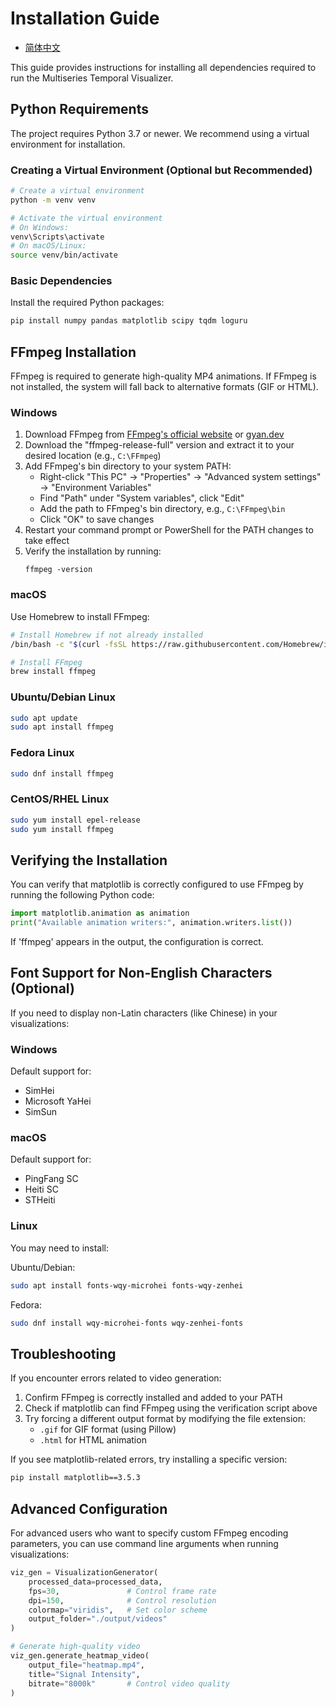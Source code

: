 # Installation Guide

- [简体中文](INSTALLATION_CN.md)

This guide provides instructions for installing all dependencies required to run the Multiseries Temporal Visualizer.

## Python Requirements

The project requires Python 3.7 or newer. We recommend using a virtual environment for installation.

### Creating a Virtual Environment (Optional but Recommended)

```bash
# Create a virtual environment
python -m venv venv

# Activate the virtual environment
# On Windows:
venv\Scripts\activate
# On macOS/Linux:
source venv/bin/activate
```

### Basic Dependencies

Install the required Python packages:

```bash
pip install numpy pandas matplotlib scipy tqdm loguru
```

## FFmpeg Installation

FFmpeg is required to generate high-quality MP4 animations. If FFmpeg is not installed, the system will fall back to alternative formats (GIF or HTML).

### Windows

1. Download FFmpeg from [FFmpeg's official website](https://ffmpeg.org/download.html) or [gyan.dev](https://www.gyan.dev/ffmpeg/builds/)
2. Download the "ffmpeg-release-full" version and extract it to your desired location (e.g., `C:\FFmpeg`)
3. Add FFmpeg's bin directory to your system PATH:
   - Right-click "This PC" → "Properties" → "Advanced system settings" → "Environment Variables"
   - Find "Path" under "System variables", click "Edit"
   - Add the path to FFmpeg's bin directory, e.g., `C:\FFmpeg\bin`
   - Click "OK" to save changes
4. Restart your command prompt or PowerShell for the PATH changes to take effect
5. Verify the installation by running:
   ```
   ffmpeg -version
   ```

### macOS

Use Homebrew to install FFmpeg:

```bash
# Install Homebrew if not already installed
/bin/bash -c "$(curl -fsSL https://raw.githubusercontent.com/Homebrew/install/HEAD/install.sh)"

# Install FFmpeg
brew install ffmpeg
```

### Ubuntu/Debian Linux

```bash
sudo apt update
sudo apt install ffmpeg
```

### Fedora Linux

```bash
sudo dnf install ffmpeg
```

### CentOS/RHEL Linux

```bash
sudo yum install epel-release
sudo yum install ffmpeg
```

## Verifying the Installation

You can verify that matplotlib is correctly configured to use FFmpeg by running the following Python code:

```python
import matplotlib.animation as animation
print("Available animation writers:", animation.writers.list())
```

If 'ffmpeg' appears in the output, the configuration is correct.

## Font Support for Non-English Characters (Optional)

If you need to display non-Latin characters (like Chinese) in your visualizations:

### Windows
Default support for:
- SimHei
- Microsoft YaHei
- SimSun

### macOS
Default support for:
- PingFang SC
- Heiti SC
- STHeiti

### Linux
You may need to install:

Ubuntu/Debian:
```bash
sudo apt install fonts-wqy-microhei fonts-wqy-zenhei
```

Fedora:
```bash
sudo dnf install wqy-microhei-fonts wqy-zenhei-fonts
```

## Troubleshooting

If you encounter errors related to video generation:

1. Confirm FFmpeg is correctly installed and added to your PATH
2. Check if matplotlib can find FFmpeg using the verification script above
3. Try forcing a different output format by modifying the file extension:
   - `.gif` for GIF format (using Pillow)
   - `.html` for HTML animation

If you see matplotlib-related errors, try installing a specific version:

```bash
pip install matplotlib==3.5.3
```

## Advanced Configuration

For advanced users who want to specify custom FFmpeg encoding parameters, you can use command line arguments when running visualizations:

```python
viz_gen = VisualizationGenerator(
    processed_data=processed_data,
    fps=30,               # Control frame rate
    dpi=150,              # Control resolution
    colormap="viridis",   # Set color scheme
    output_folder="./output/videos"
)

# Generate high-quality video
viz_gen.generate_heatmap_video(
    output_file="heatmap.mp4",
    title="Signal Intensity",
    bitrate="8000k"       # Control video quality
)
```
